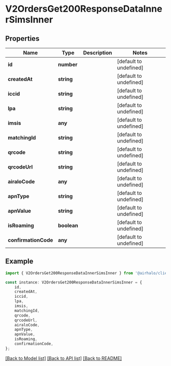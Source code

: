# V2OrdersGet200ResponseDataInnerSimsInner


## Properties

Name | Type | Description | Notes
------------ | ------------- | ------------- | -------------
**id** | **number** |  | [default to undefined]
**createdAt** | **string** |  | [default to undefined]
**iccid** | **string** |  | [default to undefined]
**lpa** | **string** |  | [default to undefined]
**imsis** | **any** |  | [default to undefined]
**matchingId** | **string** |  | [default to undefined]
**qrcode** | **string** |  | [default to undefined]
**qrcodeUrl** | **string** |  | [default to undefined]
**airaloCode** | **any** |  | [default to undefined]
**apnType** | **string** |  | [default to undefined]
**apnValue** | **string** |  | [default to undefined]
**isRoaming** | **boolean** |  | [default to undefined]
**confirmationCode** | **any** |  | [default to undefined]

## Example

```typescript
import { V2OrdersGet200ResponseDataInnerSimsInner } from '@airhalo/client';

const instance: V2OrdersGet200ResponseDataInnerSimsInner = {
    id,
    createdAt,
    iccid,
    lpa,
    imsis,
    matchingId,
    qrcode,
    qrcodeUrl,
    airaloCode,
    apnType,
    apnValue,
    isRoaming,
    confirmationCode,
};
```

[[Back to Model list]](../README.md#documentation-for-models) [[Back to API list]](../README.md#documentation-for-api-endpoints) [[Back to README]](../README.md)
